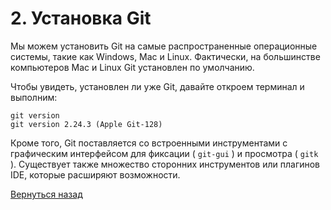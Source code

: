 # 2. Установка Git

Мы можем установить Git на самые распространенные операционные системы, такие как Windows, Mac и Linux. Фактически, на большинстве компьютеров Mac и Linux Git установлен по умолчанию.

Чтобы увидеть, установлен ли уже Git, давайте откроем терминал и выполним:

```
git version
git version 2.24.3 (Apple Git-128)
```

Кроме того, Git поставляется со встроенными инструментами с графическим интерфейсом для фиксации ( `git-gui` ) и просмотра ( `gitk` ). Существует также множество сторонних инструментов или плагинов IDE, которые расширяют возможности.

[Вернуться назад](../readme.md)